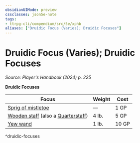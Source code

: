 ```yaml
---
obsidianUIMode: preview
cssclasses: json5e-note
tags:
- ttrpg-cli/compendium/src/5e/xphb
aliases: ["Druidic Focus (Varies); Druidic Focuses"]
---
```

# Druidic Focus (Varies); Druidic Focuses
*Source: Player's Handbook (2024) p. 225* 

**Druidic Focuses**

| Focus | Weight | Cost |
|-------|--------|------|
| [Sprig of mistletoe](3-Mechanics/CLI/items/sprig-of-mistletoe-xphb.md) | — | 1 GP |
| [Wooden staff](3-Mechanics/CLI/items/wooden-staff-xphb.md) (also a [Quarterstaff](3-Mechanics/CLI/items/quarterstaff-xphb.md)) | 4 lb. | 5 GP |
| [Yew wand](3-Mechanics/CLI/items/yew-wand-xphb.md) | 1 lb. | 10 GP |
^druidic-focuses